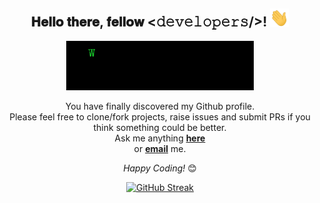 

<div align="center">
<h2> 𝐇𝐞𝐥𝐥𝐨 𝐭𝐡𝐞𝐫𝐞, 𝐟𝐞𝐥𝐥𝐨𝐰 <𝚍𝚎𝚟𝚎𝚕𝚘𝚙𝚎𝚛𝚜/>! <img src="https://github.com/S4ny4m/S4ny4m/blob/main/gifs/Hi.gif" width="30"></h2>
</div>

<div align="center" width="50">

<img src="https://github.com/S4ny4m/S4ny4m/blob/main/gifs/ezgif.com-gif-maker(1).gif" width="300"/>

</div>

<div align="center">

You have finally discovered my Github profile. <br>
Please feel free to clone/fork projects, raise issues and submit PRs if you think something could be better. <br>
Ask me anything <a href="https://github.com/S4ny4m/S4ny4m/tree/main/Issues/new"><b>here</b></a><br>
or <a href="mailto:off.sanyam@gmail.com"><b>email</b></a> me.

<i>Happy Coding!</i> 😊

</div>

<div align="center">

  [![GitHub Streak](http://github-readme-streak-stats.herokuapp.com?user=S4ny4m&theme=github-dark-blue&date_format=j%20M%5B%20Y%5D)](https://git.io/streak-stats)
  
  </div>
